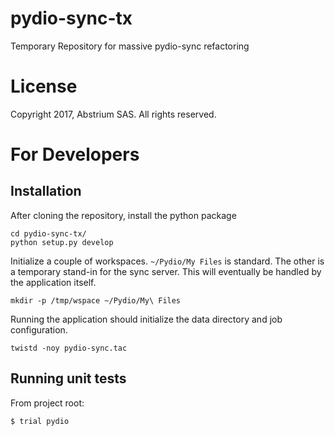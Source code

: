 # pydio-sync-tx
Temporary Repository for massive pydio-sync refactoring

# License
Copyright 2017, Abstrium SAS.  All rights reserved.

# For Developers

## Installation

After cloning the repository, install the python package

```
cd pydio-sync-tx/
python setup.py develop
```

Initialize a couple of workspaces.  `~/Pydio/My Files` is standard.  The other is a temporary stand-in for the sync server.
This will eventually be handled by the application itself.

```
mkdir -p /tmp/wspace ~/Pydio/My\ Files
```

Running the application should initialize the data directory and job configuration.

```
twistd -noy pydio-sync.tac
```

## Running unit tests

From project root:

```
$ trial pydio
```
